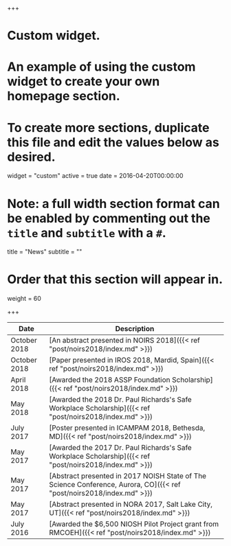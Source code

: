 +++
# Custom widget.
# An example of using the custom widget to create your own homepage section.
# To create more sections, duplicate this file and edit the values below as desired.
widget = "custom"
active = true
date = 2016-04-20T00:00:00

# Note: a full width section format can be enabled by commenting out the `title` and `subtitle` with a `#`.
title = "News"
subtitle = ""

# Order that this section will appear in.
weight = 60

+++

| Date           | Description                    |
| ------------------| ------------------------------ |
|October 2018 |[An abstract presented in NOIRS 2018]({{< ref "post/noirs2018/index.md" >}})|
|October 2018 |[Paper presented in IROS 2018, Mardid, Spain]({{< ref "post/noirs2018/index.md" >}})|
|April 2018 |[Awarded the 2018 ASSP Foundation Scholarship]({{< ref "post/noirs2018/index.md" >}})|
|May 2018 |[Awarded the 2018 Dr. Paul Richards's Safe Workplace Scholarship]({{< ref "post/noirs2018/index.md" >}})|
|July 2017 |[Poster presented in  ICAMPAM 2018, Bethesda, MD]({{< ref "post/noirs2018/index.md" >}})|
|May 2017 |[Awarded the 2017 Dr. Paul Richards's Safe Workplace Scholarship]({{< ref "post/noirs2018/index.md" >}})|
|May 2017 |[Abstract presented in 2017 NOISH State of The Science Conference, Aurora, CO]({{< ref "post/noirs2018/index.md" >}})|
|May 2017 |[Abstract presented in NORA 2017, Salt Lake City, UT]({{< ref "post/noirs2018/index.md" >}})|
|July 2016 |[Awarded the $6,500 NIOSH Pilot Project grant from RMCOEH]({{< ref "post/noirs2018/index.md" >}})|
